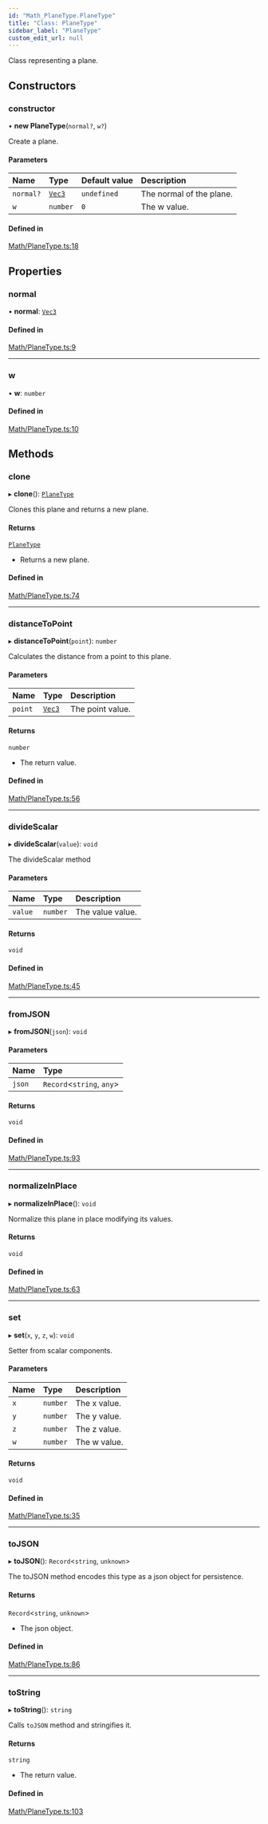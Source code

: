 ```yaml
---
id: "Math_PlaneType.PlaneType"
title: "Class: PlaneType"
sidebar_label: "PlaneType"
custom_edit_url: null
---
```




Class representing a plane.

## Constructors

### constructor

• **new PlaneType**(`normal?`, `w?`)

Create a plane.

#### Parameters

| Name | Type | Default value | Description |
| :------ | :------ | :------ | :------ |
| `normal?` | [`Vec3`](Math_Vec3.Vec3) | `undefined` | The normal of the plane. |
| `w` | `number` | `0` | The w value. |

#### Defined in

[Math/PlaneType.ts:18](https://github.com/ZeaInc/zea-engine/blob/cc691d16b/src/Math/PlaneType.ts#L18)

## Properties

### normal

• **normal**: [`Vec3`](Math_Vec3.Vec3)

#### Defined in

[Math/PlaneType.ts:9](https://github.com/ZeaInc/zea-engine/blob/cc691d16b/src/Math/PlaneType.ts#L9)

___

### w

• **w**: `number`

#### Defined in

[Math/PlaneType.ts:10](https://github.com/ZeaInc/zea-engine/blob/cc691d16b/src/Math/PlaneType.ts#L10)

## Methods

### clone

▸ **clone**(): [`PlaneType`](Math_PlaneType.PlaneType)

Clones this plane and returns a new plane.

#### Returns

[`PlaneType`](Math_PlaneType.PlaneType)

- Returns a new plane.

#### Defined in

[Math/PlaneType.ts:74](https://github.com/ZeaInc/zea-engine/blob/cc691d16b/src/Math/PlaneType.ts#L74)

___

### distanceToPoint

▸ **distanceToPoint**(`point`): `number`

Calculates the distance from a point to this plane.

#### Parameters

| Name | Type | Description |
| :------ | :------ | :------ |
| `point` | [`Vec3`](Math_Vec3.Vec3) | The point value. |

#### Returns

`number`

- The return value.

#### Defined in

[Math/PlaneType.ts:56](https://github.com/ZeaInc/zea-engine/blob/cc691d16b/src/Math/PlaneType.ts#L56)

___

### divideScalar

▸ **divideScalar**(`value`): `void`

The divideScalar method

#### Parameters

| Name | Type | Description |
| :------ | :------ | :------ |
| `value` | `number` | The value value. |

#### Returns

`void`

#### Defined in

[Math/PlaneType.ts:45](https://github.com/ZeaInc/zea-engine/blob/cc691d16b/src/Math/PlaneType.ts#L45)

___

### fromJSON

▸ **fromJSON**(`json`): `void`

#### Parameters

| Name | Type |
| :------ | :------ |
| `json` | `Record`<`string`, `any`\> |

#### Returns

`void`

#### Defined in

[Math/PlaneType.ts:93](https://github.com/ZeaInc/zea-engine/blob/cc691d16b/src/Math/PlaneType.ts#L93)

___

### normalizeInPlace

▸ **normalizeInPlace**(): `void`

Normalize this plane in place modifying its values.

#### Returns

`void`

#### Defined in

[Math/PlaneType.ts:63](https://github.com/ZeaInc/zea-engine/blob/cc691d16b/src/Math/PlaneType.ts#L63)

___

### set

▸ **set**(`x`, `y`, `z`, `w`): `void`

Setter from scalar components.

#### Parameters

| Name | Type | Description |
| :------ | :------ | :------ |
| `x` | `number` | The x value. |
| `y` | `number` | The y value. |
| `z` | `number` | The z value. |
| `w` | `number` | The w value. |

#### Returns

`void`

#### Defined in

[Math/PlaneType.ts:35](https://github.com/ZeaInc/zea-engine/blob/cc691d16b/src/Math/PlaneType.ts#L35)

___

### toJSON

▸ **toJSON**(): `Record`<`string`, `unknown`\>

The toJSON method encodes this type as a json object for persistence.

#### Returns

`Record`<`string`, `unknown`\>

- The json object.

#### Defined in

[Math/PlaneType.ts:86](https://github.com/ZeaInc/zea-engine/blob/cc691d16b/src/Math/PlaneType.ts#L86)

___

### toString

▸ **toString**(): `string`

Calls `toJSON` method and stringifies it.

#### Returns

`string`

- The return value.

#### Defined in

[Math/PlaneType.ts:103](https://github.com/ZeaInc/zea-engine/blob/cc691d16b/src/Math/PlaneType.ts#L103)

